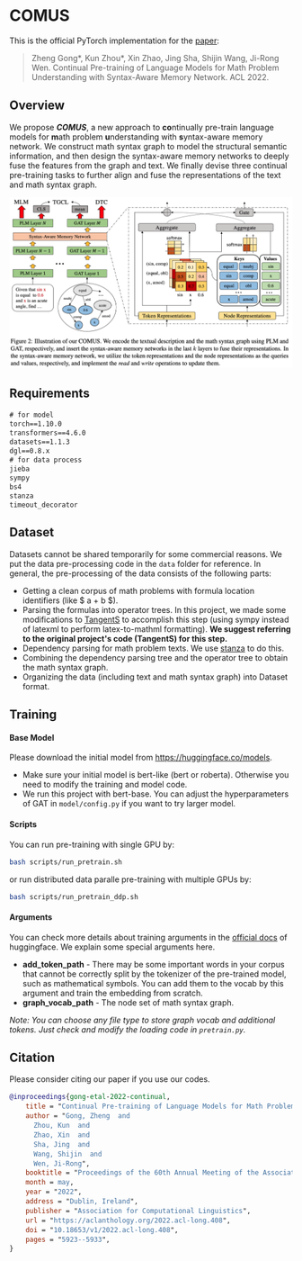 # COMUS
This is the official PyTorch implementation for the [paper](https://aclanthology.org/2022.acl-long.408/):
> Zheng Gong*, Kun Zhou*, Xin Zhao, Jing Sha, Shijin Wang, Ji-Rong Wen. Continual Pre-training of Language Models for Math Problem Understanding with Syntax-Aware Memory Network. ACL 2022.

## Overview

We propose ***COMUS***, a new approach to **co**ntinually pre-train language models for **m**ath problem **u**nderstanding with **s**yntax-aware memory network. We construct math syntax graph to model the structural semantic information, and then design the syntax-aware memory networks to deeply fuse the features from the graph and text. We finally devise three continual pre-training tasks to further align and fuse the representations of the text and math syntax graph.

![](figure/model.png)

## Requirements

```
# for model
torch==1.10.0
transformers==4.6.0
datasets==1.1.3
dgl==0.8.x
# for data process
jieba
sympy
bs4
stanza
timeout_decorator
```

## Dataset

Datasets cannot be shared temporarily for some commercial reasons. We put the data pre-processing code in the `data` folder for reference. In general, the pre-processing of the data consists of the following parts:
- Getting a clean corpus of math problems with formula location identifiers (like \$ a + b \$).
- Parsing the formulas into operator trees. In this project, we made some modifications to [TangentS](https://github.com/BehroozMansouri/TangentCFT/tree/master/TangentS) to accomplish this step (using sympy instead of latexml to perform latex-to-mathml formatting). **We suggest referring to the original project's code (TangentS) for this step.**
- Dependency parsing for math problem texts. We use [stanza](https://stanfordnlp.github.io/stanza/depparse.html) to do this.
- Combining the dependency parsing tree and the operator tree to obtain the math syntax graph.
- Organizing the data (including text and math syntax graph) into Dataset format.

## Training

#### Base Model
Please download the initial model from https://huggingface.co/models.
- Make sure your initial model is bert-like (bert or roberta). Otherwise you need to modify the training and model code.
- We run this project with bert-base. You can adjust the hyperparameters of GAT in `model/config.py` if you want to try larger model.

#### Scripts
You can run pre-training with single GPU by:
```bash
bash scripts/run_pretrain.sh
```
or run distributed data paralle pre-training with multiple GPUs by:
```bash
bash scripts/run_pretrain_ddp.sh
```

#### Arguments
You can check more details about training arguments in the [official docs](https://huggingface.co/transformers/v4.6.0/main_classes/trainer.html#trainingarguments) of huggingface. We explain some special arguments here.
- **add_token_path** - There may be some important words in your corpus that cannot be correctly split by the tokenizer of the pre-trained model, such as mathematical symbols. You can add them to the vocab by this argument and train the embedding from scratch.
- **graph_vocab_path** - The node set of math syntax graph.

*Note: You can choose any file type to store graph vocab and additional tokens. Just check and modify the loading code in `pretrain.py`.*

## Citation

Please consider citing our paper if you use our codes.

```bibtex
@inproceedings{gong-etal-2022-continual,
    title = "Continual Pre-training of Language Models for Math Problem Understanding with Syntax-Aware Memory Network",
    author = "Gong, Zheng  and
      Zhou, Kun  and
      Zhao, Xin  and
      Sha, Jing  and
      Wang, Shijin  and
      Wen, Ji-Rong",
    booktitle = "Proceedings of the 60th Annual Meeting of the Association for Computational Linguistics (Volume 1: Long Papers)",
    month = may,
    year = "2022",
    address = "Dublin, Ireland",
    publisher = "Association for Computational Linguistics",
    url = "https://aclanthology.org/2022.acl-long.408",
    doi = "10.18653/v1/2022.acl-long.408",
    pages = "5923--5933",
}
```